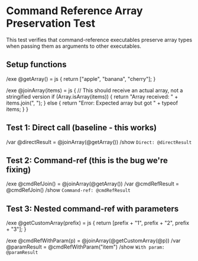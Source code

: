 # Command Reference Array Preservation Test

This test verifies that command-reference executables preserve array types when passing them as arguments to other executables.

## Setup functions

/exe @getArray() = js {
  return ["apple", "banana", "cherry"];
}

/exe @joinArray(items) = js {
  // This should receive an actual array, not a stringified version
  if (Array.isArray(items)) {
    return "Array received: " + items.join(", ");
  } else {
    return "Error: Expected array but got " + typeof items;
  }
}

## Test 1: Direct call (baseline - this works)

/var @directResult = @joinArray(@getArray())
/show `Direct: @directResult`

## Test 2: Command-ref (this is the bug we're fixing)

/exe @cmdRefJoin() = @joinArray(@getArray())
/var @cmdRefResult = @cmdRefJoin()
/show `Command-ref: @cmdRefResult`

## Test 3: Nested command-ref with parameters

/exe @getCustomArray(prefix) = js {
  return [prefix + "1", prefix + "2", prefix + "3"];
}

/exe @cmdRefWithParam(p) = @joinArray(@getCustomArray(@p))
/var @paramResult = @cmdRefWithParam("item")
/show `With param: @paramResult`
